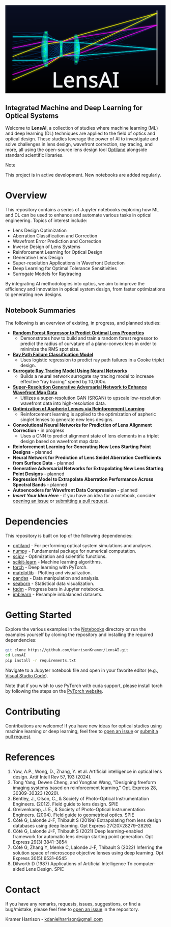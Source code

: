 <div align="center">
  <a href="https://github.com/HarrisonKramer/LensAI">
    <img src="images/lensai.svg" alt="Optiland">
  </a>
</div>

## Integrated Machine and Deep Learning for Optical Systems

Welcome to **LensAI**, a collection of studies where machine learning (ML) and deep learning (DL) techniques are applied to the field of optics and optical design. These studies leverage the power of AI to investigate and solve challenges in lens design, wavefront correction, ray tracing, and more, all using the open-source lens design tool [Optiland](https://github.com/HarrisonKramer/optiland) alongside standard scientific libraries.

> [!NOTE]
> This project is in active development. New notebooks are added regularly.

# Overview

This repository contains a series of Jupyter notebooks exploring how ML and DL can be used to enhance and automate various tasks in optical engineering. Topics of interest include:

- Lens Design Optimization
- Aberration Classification and Correction
- Wavefront Error Prediction and Correction
- Inverse Design of Lens Systems
- Reinforcement Learning for Optical Design
- Generative Lens Design
- Super-resolution Applications in Wavefront Detection
- Deep Learning for Optimal Tolerance Sensitivities
- Surrogate Models for Raytracing

By integrating AI methodologies into optics, we aim to improve the efficiency and innovation in optical system design, from faster optimizations to generating new designs.

## Notebook Summaries

The following is an overview of existing, in progress, and planned studies:

- [**Random Forest Regressor to Predict Optimal Lens Properties**](https://github.com/HarrisonKramer/LensAI/blob/main/notebooks/Example_1/Singlet_RF_Model_RMS_Spot_Size.ipynb)
  - Demonstrates how to build and train a random forest regressor to predict the radius of curvature of a plano-convex lens in order to minimize the RMS spot size.
- [**Ray Path Failure Classification Model**](https://github.com/HarrisonKramer/LensAI/blob/main/notebooks/Example_2/Ray_Path_Failure_Classification_Model.ipynb)
  - Uses logistic regression to predict ray path failures in a Cooke triplet design.
- [**Surrogate Ray Tracing Model Using Neural Networks**](https://github.com/HarrisonKramer/LensAI/blob/main/notebooks/Example_3/Double_Gauss_Surrogate_Model.ipynb)
  - Builds a neural network surrogate ray tracing model to increase effective "ray tracing" speed by 10,000x.
- [**Super-Resolution Generative Adversarial Network to Enhance Wavefront Map Data**](https://github.com/HarrisonKramer/LensAI/blob/main/notebooks/Example_5/SR_GAN_for_wavefront_data.ipynb)
  - Utilizes a super-resolution GAN (SRGAN) to upscale low-resolution wavefront data into high-resolution data.
- [**Optimization of Aspheric Lenses via Reinforcement Learning**](https://github.com/HarrisonKramer/LensAI/blob/main/notebooks/Example_4/RL_aspheric_singlet.ipynb)
  - Reinforcement learning is applied to the optimization of aspheric singlet lenses to generate new lens designs.
- **Convolutional Neural Networks for Prediction of Lens Alignment Correction** - in progress
  - Uses a CNN to predict alignment state of lens elements in a triplet design based on wavefront map data.
- **Reinforcement Learning for Generating New Lens Starting Point Designs** - planned
- **Neural Network for Prediction of Lens Seidel Aberration Coefficients from Surface Data** - planned
- **Generative Adversarial Networks for Extrapolating New Lens Starting Point Designs** - planned
- **Regression Model to Extrapolate Aberration Performance Across Spectral Bands** - planned
- **Autoencoders for Wavefront Data Compression** - planned
- **_Insert Your Idea Here_** - if you have an idea for a notebook, consider [opening an issue](https://github.com/HarrisonKramer/LensAI/issues) or [submitting a pull request](https://github.com/HarrisonKramer/LensAI/pulls).


# Dependencies

This repository is built on top of the following dependencies:

- [optiland](https://github.com/HarrisonKramer/optiland) - For performing optical system simulations and analyses.
- [numpy](https://numpy.org/) - Fundamental package for numerical computation.
- [scipy](https://scipy.org/) - Optimization and scientific functions.
- [scikit-learn](https://scikit-learn.org/stable/index.html) - Machine learning algorithms.
- [torch](https://pytorch.org/) - Deep learning with PyTorch.
- [matplotlib](https://matplotlib.org/) - Plotting and visualization.
- [pandas](https://pandas.pydata.org/) - Data manipulation and analysis.
- [seaborn](https://seaborn.pydata.org/) - Statistical data visualization.
- [tqdm](https://tqdm.github.io/) - Progress bars in Jupyter notebooks.
- [imblearn](https://imbalanced-learn.org/stable/) - Resample imbalanced datasets.

# Getting Started

Explore the various examples in the [Notebooks](https://github.com/HarrisonKramer/LensAI/tree/main/notebooks) directory or run the examples yourself by cloning the repository and installing the required dependencies:

```sh
git clone https://github.com/HarrisonKramer/LensAI.git
cd LensAI
pip install -r requirements.txt
```

Navigate to a Jupyter notebook file and open in your favorite editor (e.g., [Visual Studio Code](https://code.visualstudio.com/)).

Note that if you wish to use PyTorch with cuda support, please install torch by following the steps on the [PyTorch website](https://pytorch.org/get-started/locally/).

# Contributing

Contributions are welcome! If you have new ideas for optical studies using machine learning or deep learning, feel free to [open an issue](https://github.com/HarrisonKramer/LensAI/issues) or [submit a pull request](https://github.com/HarrisonKramer/LensAI/pulls).

# References
1. Yow, A.P., Wong, D., Zhang, Y. et al. Artificial intelligence in optical lens design. Artif Intell Rev 57, 193 (2024).
2. Tong Yang, Dewen Cheng, and Yongtian Wang, "Designing freeform imaging systems based on reinforcement learning," Opt. Express 28, 30309-30323 (2020).
3. Bentley, J., Olson, C., & Society of Photo-Optical Instrumentation Engineers. (2012). Field guide to lens design. SPIE
4. Greivenkamp, J. E., & Society of Photo-Optical Instrumentation Engineers. (2004). Field guide to geometrical optics. SPIE
5. Côté G, Lalonde J-F, Thibault S (2019a) Extrapolating from lens design databases using deep learning. Opt Express 27(20):28279–28292
6. Côté G, Lalonde J-F, Thibault S (2021) Deep learning-enabled framework for automatic lens design starting point generation. Opt Express 29(3):3841–3854
7. Côté G, Zhang Y, Menke C, Lalonde J-F, Thibault S (2022) Inferring the solution space of microscope objective lenses using deep learning. Opt Express 30(5):6531–6545
8. Dilworth D (1987) Applications of Artificial Intelligence To computer-aided Lens Design. SPIE

# Contact

If you have any remarks, requests, issues, suggestions, or find a bug/mistake, please feel free to [open an issue](https://github.com/HarrisonKramer/LensAI/issues) in the repository.

Kramer Harrison - kdanielharrison@gmail.com
